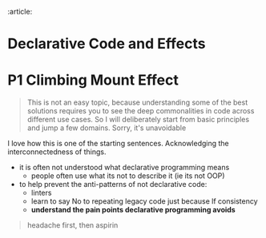 :article:

# Declarative Code and Effects

# P1 Climbing Mount Effect
> This is not an easy topic, because understanding some of the best solutions requires you to see the deep commonalities in code across different use cases. So I will deliberately start from basic principles and jump a few domains. Sorry, it's unavoidable

I love how this is one of the starting sentences. Acknowledging the interconnectedness of things.

- it is often not understood what declarative programming means
  - people often use what its not to describe it (ie its not OOP)
- to help prevent the anti-patterns of not declarative code:
  - linters
  - learn to say No to repeating legacy code just because lf consistency
  - **understand the pain points declarative programming avoids**
> headache first, then aspirin
